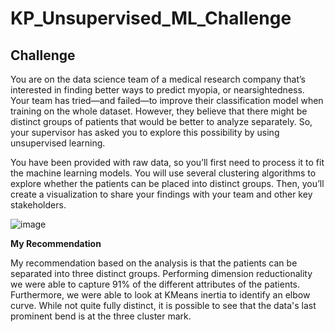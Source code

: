 # KP_Unsupervised_ML_Challenge

## Challenge
You are on the data science team of a medical research company that’s interested in finding better ways to predict myopia, or nearsightedness. Your team has tried—and failed—to improve their classification model when training on the whole dataset. However, they believe that there might be distinct groups of patients that would be better to analyze separately. So, your supervisor has asked you to explore this possibility by using unsupervised learning.

You have been provided with raw data, so you’ll first need to process it to fit the machine learning models. You will use several clustering algorithms to explore whether the patients can be placed into distinct groups. Then, you’ll create a visualization to share your findings with your team and other key stakeholders.

![image](https://user-images.githubusercontent.com/110507463/219816317-4e1a78f0-3eda-4d65-b8e9-79948f052160.png)

**My Recommendation**

My recommendation based on the analysis is that the patients can be separated into three distinct groups. Performing dimension reductionality we were able to capture 91% of the different attributes of the patients. Furthermore, we were able to look at KMeans inertia to identify an elbow curve. While not quite fully distinct, it is possible to see that the data's last prominent bend is at the three cluster mark. 
